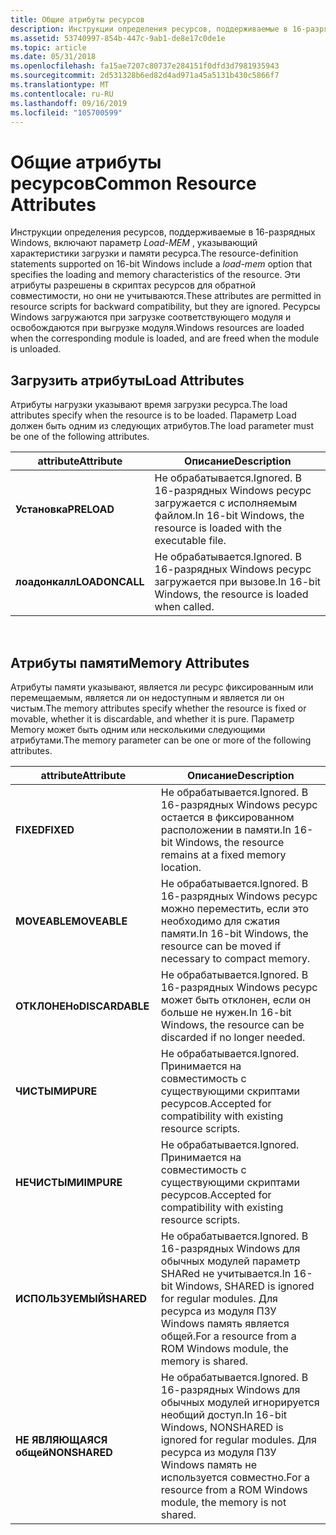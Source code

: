 ```yaml
---
title: Общие атрибуты ресурсов
description: Инструкции определения ресурсов, поддерживаемые в 16-разрядных Windows, включают параметр Load-MEM, указывающий характеристики загрузки и памяти ресурса.
ms.assetid: 53740997-854b-447c-9ab1-de8e17c0de1e
ms.topic: article
ms.date: 05/31/2018
ms.openlocfilehash: fa15ae7207c80737e284151f0dfd3d7981935943
ms.sourcegitcommit: 2d531328b6ed82d4ad971a45a5131b430c5866f7
ms.translationtype: MT
ms.contentlocale: ru-RU
ms.lasthandoff: 09/16/2019
ms.locfileid: "105700599"
---
```

# <a name="common-resource-attributes"></a><span data-ttu-id="b0e53-103">Общие атрибуты ресурсов</span><span class="sxs-lookup"><span data-stu-id="b0e53-103">Common Resource Attributes</span></span>

<span data-ttu-id="b0e53-104">Инструкции определения ресурсов, поддерживаемые в 16-разрядных Windows, включают параметр *Load-MEM* , указывающий характеристики загрузки и памяти ресурса.</span><span class="sxs-lookup"><span data-stu-id="b0e53-104">The resource-definition statements supported on 16-bit Windows include a *load-mem* option that specifies the loading and memory characteristics of the resource.</span></span> <span data-ttu-id="b0e53-105">Эти атрибуты разрешены в скриптах ресурсов для обратной совместимости, но они не учитываются.</span><span class="sxs-lookup"><span data-stu-id="b0e53-105">These attributes are permitted in resource scripts for backward compatibility, but they are ignored.</span></span> <span data-ttu-id="b0e53-106">Ресурсы Windows загружаются при загрузке соответствующего модуля и освобождаются при выгрузке модуля.</span><span class="sxs-lookup"><span data-stu-id="b0e53-106">Windows resources are loaded when the corresponding module is loaded, and are freed when the module is unloaded.</span></span>

## <a name="load-attributes"></a><span data-ttu-id="b0e53-107">Загрузить атрибуты</span><span class="sxs-lookup"><span data-stu-id="b0e53-107">Load Attributes</span></span>

<span data-ttu-id="b0e53-108">Атрибуты нагрузки указывают время загрузки ресурса.</span><span class="sxs-lookup"><span data-stu-id="b0e53-108">The load attributes specify when the resource is to be loaded.</span></span> <span data-ttu-id="b0e53-109">Параметр Load должен быть одним из следующих атрибутов.</span><span class="sxs-lookup"><span data-stu-id="b0e53-109">The load parameter must be one of the following attributes.</span></span>



| <span data-ttu-id="b0e53-110">attribute</span><span class="sxs-lookup"><span data-stu-id="b0e53-110">Attribute</span></span>      | <span data-ttu-id="b0e53-111">Описание</span><span class="sxs-lookup"><span data-stu-id="b0e53-111">Description</span></span>                                                                  |
|----------------|------------------------------------------------------------------------------|
| <span data-ttu-id="b0e53-112">**Установка**</span><span class="sxs-lookup"><span data-stu-id="b0e53-112">**PRELOAD**</span></span>    | <span data-ttu-id="b0e53-113">Не обрабатывается.</span><span class="sxs-lookup"><span data-stu-id="b0e53-113">Ignored.</span></span> <span data-ttu-id="b0e53-114">В 16-разрядных Windows ресурс загружается с исполняемым файлом.</span><span class="sxs-lookup"><span data-stu-id="b0e53-114">In 16-bit Windows, the resource is loaded with the executable file.</span></span> |
| <span data-ttu-id="b0e53-115">**лоадонкалл**</span><span class="sxs-lookup"><span data-stu-id="b0e53-115">**LOADONCALL**</span></span> | <span data-ttu-id="b0e53-116">Не обрабатывается.</span><span class="sxs-lookup"><span data-stu-id="b0e53-116">Ignored.</span></span> <span data-ttu-id="b0e53-117">В 16-разрядных Windows ресурс загружается при вызове.</span><span class="sxs-lookup"><span data-stu-id="b0e53-117">In 16-bit Windows, the resource is loaded when called.</span></span>              |



 

## <a name="memory-attributes"></a><span data-ttu-id="b0e53-118">Атрибуты памяти</span><span class="sxs-lookup"><span data-stu-id="b0e53-118">Memory Attributes</span></span>

<span data-ttu-id="b0e53-119">Атрибуты памяти указывают, является ли ресурс фиксированным или перемещаемым, является ли он недоступным и является ли он чистым.</span><span class="sxs-lookup"><span data-stu-id="b0e53-119">The memory attributes specify whether the resource is fixed or movable, whether it is discardable, and whether it is pure.</span></span> <span data-ttu-id="b0e53-120">Параметр Memory может быть одним или несколькими следующими атрибутами.</span><span class="sxs-lookup"><span data-stu-id="b0e53-120">The memory parameter can be one or more of the following attributes.</span></span>



| <span data-ttu-id="b0e53-121">attribute</span><span class="sxs-lookup"><span data-stu-id="b0e53-121">Attribute</span></span>       | <span data-ttu-id="b0e53-122">Описание</span><span class="sxs-lookup"><span data-stu-id="b0e53-122">Description</span></span>                                                                                                                               |
|-----------------|-------------------------------------------------------------------------------------------------------------------------------------------|
| <span data-ttu-id="b0e53-123">**FIXED**</span><span class="sxs-lookup"><span data-stu-id="b0e53-123">**FIXED**</span></span>       | <span data-ttu-id="b0e53-124">Не обрабатывается.</span><span class="sxs-lookup"><span data-stu-id="b0e53-124">Ignored.</span></span> <span data-ttu-id="b0e53-125">В 16-разрядных Windows ресурс остается в фиксированном расположении в памяти.</span><span class="sxs-lookup"><span data-stu-id="b0e53-125">In 16-bit Windows, the resource remains at a fixed memory location.</span></span>                                                              |
| <span data-ttu-id="b0e53-126">**MOVEABLE**</span><span class="sxs-lookup"><span data-stu-id="b0e53-126">**MOVEABLE**</span></span>    | <span data-ttu-id="b0e53-127">Не обрабатывается.</span><span class="sxs-lookup"><span data-stu-id="b0e53-127">Ignored.</span></span> <span data-ttu-id="b0e53-128">В 16-разрядных Windows ресурс можно переместить, если это необходимо для сжатия памяти.</span><span class="sxs-lookup"><span data-stu-id="b0e53-128">In 16-bit Windows, the resource can be moved if necessary to compact memory.</span></span>                                                     |
| <span data-ttu-id="b0e53-129">**ОТКЛОНЕНо**</span><span class="sxs-lookup"><span data-stu-id="b0e53-129">**DISCARDABLE**</span></span> | <span data-ttu-id="b0e53-130">Не обрабатывается.</span><span class="sxs-lookup"><span data-stu-id="b0e53-130">Ignored.</span></span> <span data-ttu-id="b0e53-131">В 16-разрядных Windows ресурс может быть отклонен, если он больше не нужен.</span><span class="sxs-lookup"><span data-stu-id="b0e53-131">In 16-bit Windows, the resource can be discarded if no longer needed.</span></span>                                                            |
| <span data-ttu-id="b0e53-132">**ЧИСТЫМИ**</span><span class="sxs-lookup"><span data-stu-id="b0e53-132">**PURE**</span></span>        | <span data-ttu-id="b0e53-133">Не обрабатывается.</span><span class="sxs-lookup"><span data-stu-id="b0e53-133">Ignored.</span></span> <span data-ttu-id="b0e53-134">Принимается на совместимость с существующими скриптами ресурсов.</span><span class="sxs-lookup"><span data-stu-id="b0e53-134">Accepted for compatibility with existing resource scripts.</span></span>                                                                       |
| <span data-ttu-id="b0e53-135">**НЕЧИСТЫМИ**</span><span class="sxs-lookup"><span data-stu-id="b0e53-135">**IMPURE**</span></span>      | <span data-ttu-id="b0e53-136">Не обрабатывается.</span><span class="sxs-lookup"><span data-stu-id="b0e53-136">Ignored.</span></span> <span data-ttu-id="b0e53-137">Принимается на совместимость с существующими скриптами ресурсов.</span><span class="sxs-lookup"><span data-stu-id="b0e53-137">Accepted for compatibility with existing resource scripts.</span></span>                                                                       |
| <span data-ttu-id="b0e53-138">**ИСПОЛЬЗУЕМЫЙ**</span><span class="sxs-lookup"><span data-stu-id="b0e53-138">**SHARED**</span></span>      | <span data-ttu-id="b0e53-139">Не обрабатывается.</span><span class="sxs-lookup"><span data-stu-id="b0e53-139">Ignored.</span></span> <span data-ttu-id="b0e53-140">В 16-разрядных Windows для обычных модулей параметр SHARed не учитывается.</span><span class="sxs-lookup"><span data-stu-id="b0e53-140">In 16-bit Windows, SHARED is ignored for regular modules.</span></span> <span data-ttu-id="b0e53-141">Для ресурса из модуля ПЗУ Windows память является общей.</span><span class="sxs-lookup"><span data-stu-id="b0e53-141">For a resource from a ROM Windows module, the memory is shared.</span></span>        |
| <span data-ttu-id="b0e53-142">**НЕ ЯВЛЯЮЩАЯСЯ общей**</span><span class="sxs-lookup"><span data-stu-id="b0e53-142">**NONSHARED**</span></span>   | <span data-ttu-id="b0e53-143">Не обрабатывается.</span><span class="sxs-lookup"><span data-stu-id="b0e53-143">Ignored.</span></span> <span data-ttu-id="b0e53-144">В 16-разрядных Windows для обычных модулей игнорируется необщий доступ.</span><span class="sxs-lookup"><span data-stu-id="b0e53-144">In 16-bit Windows, NONSHARED is ignored for regular modules.</span></span> <span data-ttu-id="b0e53-145">Для ресурса из модуля ПЗУ Windows память не используется совместно.</span><span class="sxs-lookup"><span data-stu-id="b0e53-145">For a resource from a ROM Windows module, the memory is not shared.</span></span> |



 

 

 




